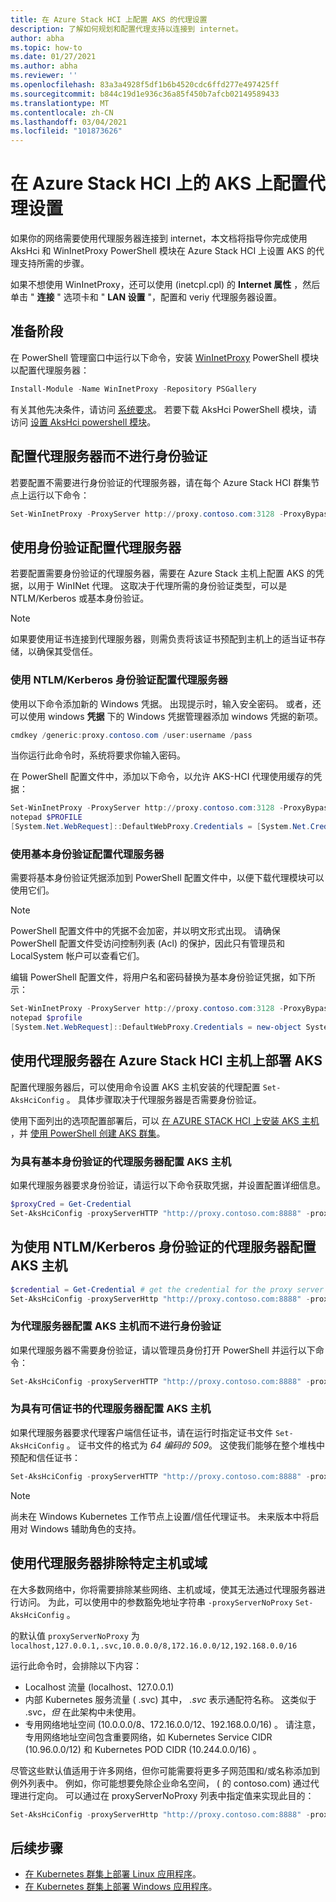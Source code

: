 ```yaml
---
title: 在 Azure Stack HCI 上配置 AKS 的代理设置
description: 了解如何规划和配置代理支持以连接到 internet。
author: abha
ms.topic: how-to
ms.date: 01/27/2021
ms.author: abha
ms.reviewer: ''
ms.openlocfilehash: 83a3a4928f5df1b6b4520cdc6ffd277e497425ff
ms.sourcegitcommit: b844c19d1e936c36a85f450b7afcb02149589433
ms.translationtype: MT
ms.contentlocale: zh-CN
ms.lasthandoff: 03/04/2021
ms.locfileid: "101873626"
---
```

# <a name="configure-proxy-settings-on-aks-on-azure-stack-hci"></a>在 Azure Stack HCI 上的 AKS 上配置代理设置

如果你的网络需要使用代理服务器连接到 internet，本文档将指导你完成使用 AksHci 和 WinInetProxy PowerShell 模块在 Azure Stack HCI 上设置 AKS 的代理支持所需的步骤。 

如果不想使用 WinInetProxy，还可以使用 (inetcpl.cpl) 的 **Internet 属性** ，然后单击 " **连接** " 选项卡和 " **LAN 设置** "，配置和 veriy 代理服务器设置。


## <a name="before-you-begin"></a>准备阶段

在 PowerShell 管理窗口中运行以下命令，安装 [WinInetProxy](https://www.powershellgallery.com/packages/WinInetProxy/0.1.0) PowerShell 模块以配置代理服务器：

```Powershell
Install-Module -Name WinInetProxy -Repository PSGallery
```

有关其他先决条件，请访问 [系统要求](./system-requirements.md)。 若要下载 AksHci PowerShell 模块，请访问 [设置 AksHci powershell 模块](./setup-powershell.md)。

## <a name="configure-a-proxy-server-without-authentication"></a>配置代理服务器而不进行身份验证

若要配置不需要进行身份验证的代理服务器，请在每个 Azure Stack HCI 群集节点上运行以下命令：

```powershell
Set-WinInetProxy -ProxyServer http://proxy.contoso.com:3128 -ProxyBypass "local"
```

## <a name="configure-a-proxy-server-with-authentication"></a>使用身份验证配置代理服务器

若要配置需要身份验证的代理服务器，需要在 Azure Stack 主机上配置 AKS 的凭据，以用于 WinINet 代理。 这取决于代理所需的身份验证类型，可以是 NTLM/Kerberos 或基本身份验证。

> [!NOTE]
> 如果要使用证书连接到代理服务器，则需负责将该证书预配到主机上的适当证书存储，以确保其受信任。

### <a name="configure-a-proxy-server-with-ntlmkerberos-authentication"></a>使用 NTLM/Kerberos 身份验证配置代理服务器

使用以下命令添加新的 Windows 凭据。 出现提示时，输入安全密码。 或者，还可以使用 windows **凭据** 下的 Windows 凭据管理器添加 windows 凭据的新项。 

```powershell
cmdkey /generic:proxy.contoso.com /user:username /pass
```
当你运行此命令时，系统将要求你输入密码。

在 PowerShell 配置文件中，添加以下命令，以允许 AKS-HCI 代理使用缓存的凭据：

```powershell
Set-WinInetProxy -ProxyServer http://proxy.contoso.com:3128 -ProxyBypass "local"
notepad $PROFILE
[System.Net.WebRequest]::DefaultWebProxy.Credentials = [System.Net.CredentialCache]::DefaultCredentials
```  

### <a name="configure-a-proxy-server-with-basic-authentication"></a>使用基本身份验证配置代理服务器

需要将基本身份验证凭据添加到 PowerShell 配置文件中，以便下载代理模块可以使用它们。 

> [!NOTE]
> PowerShell 配置文件中的凭据不会加密，并以明文形式出现。 请确保 PowerShell 配置文件受访问控制列表 (Acl) 的保护，因此只有管理员和 LocalSystem 帐户可以查看它们。

编辑 PowerShell 配置文件，将用户名和密码替换为基本身份验证凭据，如下所示：

```powershell
Set-WinInetProxy -ProxyServer http://proxy.contoso.com:3128 -ProxyBypass "local"
notepad $profile
[System.Net.WebRequest]::DefaultWebProxy.Credentials = new-object System.Net.NetworkCredential("username", "password")
```

## <a name="deploy-aks-on-azure-stack-hci-host-using-a-proxy-server"></a>使用代理服务器在 Azure Stack HCI 主机上部署 AKS

配置代理服务器后，可以使用命令设置 AKS 主机安装的代理配置 `Set-AksHciConfig` 。 具体步骤取决于代理服务器是否需要身份验证。

使用下面列出的选项配置部署后，可以 [在 AZURE STACK HCI 上安装 AKS 主机](./setup-powershell.md) ，并 [使用 PowerShell 创建 AKS 群集](./create-kubernetes-cluster-powershell.md)。

### <a name="configure-an-aks-host-for-a-proxy-server-with-basic-authentication"></a>为具有基本身份验证的代理服务器配置 AKS 主机  

如果代理服务器要求身份验证，请运行以下命令获取凭据，并设置配置详细信息。

```powershell
$proxyCred = Get-Credential
Set-AksHciConfig -proxyServerHTTP "http://proxy.contoso.com:8888" -proxyServerHTTPS "http://proxy.contoso.com:8888" -proxyServerCredential $ProxyCred
```

## <a name="configure-an-aks-host-for-a-proxy-server-with-ntlmkerberos-authentication"></a>为使用 NTLM/Kerberos 身份验证的代理服务器配置 AKS 主机

```powershell
$credential = Get-Credential # get the credential for the proxy server
Set-AksHciConfig -proxyServerHttp "http://proxy.contoso.com:8888" -proxyServerHttps "http://proxy.contoso.com:8888" -proxyServerCredential $credential
```

### <a name="configure-an-aks-host-for-a-proxy-server-without-authentication"></a>为代理服务器配置 AKS 主机而不进行身份验证  

如果代理服务器不需要身份验证，请以管理员身份打开 PowerShell 并运行以下命令：

```powershell
Set-AksHciConfig -proxyServerHTTP "http://proxy.contoso.com:8888" -proxyServerHTTPS "http://proxy.contoso.com:8888"
```

### <a name="configure-an-aks-host-for-a-proxy-server-with-a-trusted-certificate"></a>为具有可信证书的代理服务器配置 AKS 主机

如果代理服务器要求代理客户端信任证书，请在运行时指定证书文件 `Set-AksHciConfig` 。 证书文件的格式为 *64 编码的 509*。 这使我们能够在整个堆栈中预配和信任证书：

```powershell
Set-AksHciConfig -proxyServerHTTP "http://proxy.contoso.com:8888" -proxyServerHTTPS "http://proxy.contoso.com:8888" -proxyServerCertFile "C:\proxycertificate.crt"
```

> [!NOTE]
> 尚未在 Windows Kubernetes 工作节点上设置/信任代理证书。 未来版本中将启用对 Windows 辅助角色的支持。


## <a name="exclude-specific-hosts-or-domains-from-using-the-proxy-server"></a>使用代理服务器排除特定主机或域

在大多数网络中，你将需要排除某些网络、主机或域，使其无法通过代理服务器进行访问。 为此，可以使用中的参数豁免地址字符串 `-proxyServerNoProxy` `Set-AksHciConfig` 。

的默认值 `proxyServerNoProxy` 为 `localhost,127.0.0.1,.svc,10.0.0.0/8,172.16.0.0/12,192.168.0.0/16`

运行此命令时，会排除以下内容：

- Localhost 流量 (localhost、127.0.0.1) 
- 内部 Kubernetes 服务流量 ( .svc) 其中， _.svc_ 表示通配符名称。 这类似于 .svc，*但* 在此架构中未使用。
- 专用网络地址空间 (10.0.0.0/8、172.16.0.0/12、192.168.0.0/16) 。 请注意，专用网络地址空间包含重要网络，如 Kubernetes Service CIDR (10.96.0.0/12) 和 Kubernetes POD CIDR (10.244.0.0/16) 。

尽管这些默认值适用于许多网络，但你可能需要将更多子网范围和/或名称添加到例外列表中。 例如，你可能想要免除企业命名空间， ( 的 contoso.com) 通过代理进行定向。 可以通过在 proxyServerNoProxy 列表中指定值来实现此目的：

```powershell
Set-AksHciConfig -proxyServerHttp "http://proxy.contoso.com:8888" -proxyServerHttps "http://proxy.contoso.com:8888" -proxyServerNoProxy "localhost,127.0.0.1,.svc,10.0.0.0/8,172.16.0.0/12,192.168.0.0/16,.contoso.com"
```

## <a name="next-steps"></a>后续步骤

- [在 Kubernetes 群集上部署 Linux 应用程序](./deploy-linux-application.md)。
- [在 Kubernetes 群集上部署 Windows 应用程序](./deploy-windows-application.md)。
